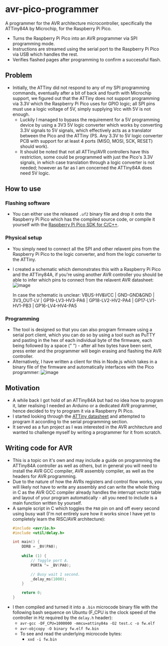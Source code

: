 # avr-pico-programmer
A programmer for the AVR architecture microcontroller, specifically the ATTiny84A by Microchip, for the Raspberry Pi Pico.
- Turns the Raspberry Pi Pico into an AVR programmer via SPI programming mode.
- Instructions are streamed using the serial port to the Raspberry Pi Pico via USB which handles the rest.
- Verifies flashed pages after programming to confirm a successful flash.

## Problem
- Initially, the ATTiny did not respond to any of my SPI programming commands, eventually after a bit of back and fourth with Microchip support, we figured out that the ATTiny does not support programming via 3.3V which the Raspberry Pi Pico uses for GPIO logic; all SPI pins must use a logic voltage of 5V, simply supplying Vcc with 5V is not enough.
  - Luckily I managed to bypass the requirement for a 5V programming device by using a 3V3 5V logic converter which works by converting 3.3V signals to 5V signals, which effectively acts as a translator between the Pico and the ATTiny (PS. Any 3.3V to 5V logic converter PCB with support for at least 4 ports (MISO, MOSI, SCK, RESET) should work).
  - It should be noted that not all ATTiny/AVR controllers have this restriction, some could be programmed with just the Pico's 3.3V signals, in which case translation through a logic converter is not needed; however as far as I am concerned the ATTiny84A does need 5V logic.

## How to use

### Flashing software
- You can either use the released `.uf2` binary file and drop it onto the Raspberry Pi Pico which has the compiled source code, or compile it yourself with the [Raspberry Pi Pico SDK for C/C++](https://www.raspberrypi.com/documentation/microcontrollers/c_sdk.html).

### Physical setup
- You simply need to connect all the SPI and other relavent pins from the Raspberry Pi Pico to the logic converter, and from the logic converter to the ATTiny.
- I created a schematic which demonstrates this with a Raspberry Pi Pico and the ATTiny84A, if you're using another AVR controller you should be able to infer which pins to connect from the relavent AVR datasheet:
  ![image](https://github.com/SpeedyCraftah/avr-pico-programmer/assets/45142584/598428f8-867c-4d9e-a480-de1b2b60a3f2)

  In case the schematic is unclear: VBUS-HV&VCC | GND-GND&GND | 3V3_OUT-LV | GP19-LV3-HV3-PA6 | GP18-LV2-HV2-PA4 | GP17-LV1-HV1-PB3 | GP16-LV4-HV4-PA5

### Programming
- The tool is designed so that you can also program firmware using a serial port client, which you can do so by using a tool such as PuTTY and pasting in the hex of each individual byte of the firmware, each being followed by a space (" ") - after all hex bytes have been sent, press enter and the programmer will begin erasing and flashing the AVR controller.
- Alternatively, I have written a client for this in Node.js which takes in a binary file of the firmware and automatically interfaces with the Pico programmer:
![image](https://github.com/SpeedyCraftah/avr-pico-programmer/assets/45142584/97871f71-8e47-403e-9a21-1378b84e81be)

## Motivation
- A while back I got hold of an ATTiny84A but had no idea how to program it, later realising I needed an Arduino or a dedicated AVR programmer, hence decided to try to program it via a Raspberry Pi Pico.
- I started looking through the [ATTiny datasheet](https://ww1.microchip.com/downloads/en/DeviceDoc/ATtiny24A-44A-84A-DataSheet-DS40002269A.pdf) and attempted to program it according to the serial programming section.
- It served as a fun project as I was interested in the AVR architecture and wanted to challenge myself by writing a programmer for it from scratch.

## Writing code for AVR
- This is a topic on it's own and may include a guide on programming the ATTiny84A controller as well as others, but in general you will need to install the AVR GCC compiler, AVR assembly compiler, as well as the headers for AVR programming.
- Due to the nature of how the AVRs registers and control flow works, you will likely not have to write any assembly and can write the whole thing in C as the AVR GCC compiler already handles the interrupt vector table and layout of your program automatically - all you need to include is a main function written by yourself.
- A sample script in C which toggles the `PA0` pin on and off every second using busy wait (I'm not entirely sure how it works since I have yet to completely learn the RISC/AVR architecture):
  ```c
  #include <avr/io.h>
  #include <util/delay.h>
  
  int main() {
      DDRB = _BV(PA0);
  	
      while (1) {
          // Toggle port A.
          PORTA ^= _BV(PA0);
  
          // Busy wait 1 second.
          _delay_ms(1000);
      }
  
      return 0;
  }
  ```
- I then compiled and turned it into a `.bin` microcode binary file with the following bash sequence on Ubuntu (F_CPU is the clock speed of the controller in Hz required by the `delay.h` header):
  - `avr-gcc -DF_CPU=1000000 -mmcu=attiny84a -O2 test.c -o fw.elf`
  - `avr-objcopy -O binary fw.elf fw.bin`
  - To see and read the underlying microcode bytes:
    - `xxd -i fw.bin`
